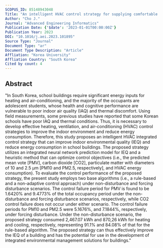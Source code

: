 ```yaml
---
SCOPUS_ID: 85148943048
Title: "An intelligent HVAC control strategy for supplying comfortable and energy-efficient school environment"
Author: "Cho J."
Journal: "Advanced Engineering Informatics"
Publication Date: {'$date': '2023-01-01T00:00:00Z'}
Publication Year: 2023
DOI: "10.1016/j.aei.2023.101895"
Source Type: "Journal"
Document Type: "ar"
Document Type Description: "Article"
Affliation: "Korea University"
Affliation Country: "South Korea"
Cited by count: 4
---
```


## Abstract
"In South Korea, school buildings require significant energy inputs for heating and air-conditioning, and the majority of the occupants are adolescent students, whose health and cognitive performance are vulnerable to poor indoor air quality (IAQ) and thermal discomfort. Using field measurements, some previous studies have reported that some Korean schools have poor IAQ and thermal conditions. Thus, it is necessary to develop effective heating, ventilation, and air-conditioning (HVAC) control strategies to improve the indoor environment and reduce energy consumption. Therefore, this study proposes an intelligent HVAC integrated control strategy that can improve indoor environmental quality (IEQ) and reduce energy consumption in school buildings. The proposed strategy utilizes an integrated neural network prediction model for IEQ and a heuristic method that can optimize control objectives (i.e., the predicted mean vote [PMV], carbon dioxide [CO2], particulate matter with diameters of 10 and 2.5 μm [PM10 and PM2.5, respectively], and HVAC energy consumption). To evaluate the control performance of the proposed strategy, the present study employs two base algorithms (i.e., a rule-based and a non-adaptive control approach) under non-disturbance and forcing disturbance scenarios. The control failure period for PMV is found to be 1.6420% and 9.4773% of the total occupancy period under the non-disturbance and forcing disturbance scenarios, respectively, while CO2 control failure does not occur under either scenario. The control failure periods for PM10 and PM2.5 were 5.1676%, and 7.1844%, respectively, under forcing disturbance. Under the non-disturbance scenario, the proposed strategy consumed 2,467.07 kWh and 870,26 kWh for heating and cooling, respectively, representing 91.1% and 84.08% of that for the rule-based algorithm. The proposed strategy can thus effectively improve the IEQ of a building and has the potential for use in the development of integrated environmental management solutions for buildings."
